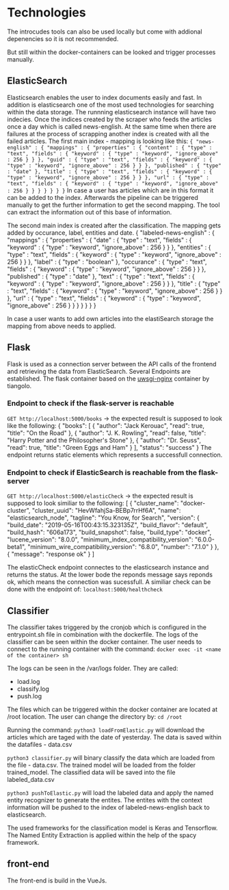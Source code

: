 # Technologies

The introcudes tools can also be used locally but come with addional depenencies so it is not recommended.

But still within the docker-containers can be looked and trigger processes manually.

## ElasticSearch

Elasticsearch enables the user to index documents easily and fast. In addition is elasticsearch one of the most used technologies for searching within the data storage.
The runnning elasticsearch instance will have two indecies. Once the indices created by the scraper who feeds the articles once a day which is called news-english. At the same time when there are failures at the process of scrapping another index is created with all the failed articles.
The first main index - mapping is looking like this:
`{
  "news-english" : {
    "mappings" : {
      "properties" : {
        "content" : {
          "type" : "text",
          "fields" : {
            "keyword" : {
              "type" : "keyword",
              "ignore_above" : 256
            }
          }
        },
        "guid" : {
          "type" : "text",
          "fields" : {
            "keyword" : {
              "type" : "keyword",
              "ignore_above" : 256
            }
          }
        },
        "published" : {
          "type" : "date"
        },
        "title" : {
          "type" : "text",
          "fields" : {
            "keyword" : {
              "type" : "keyword",
              "ignore_above" : 256
            }
          }
        },
        "url" : {
          "type" : "text",
          "fields" : {
            "keyword" : {
              "type" : "keyword",
              "ignore_above" : 256
            }
          }
        }
      }
    }
  }
}`
In case a user has articles which are in this format it can be added to the index. Afterwards the pipeline can be triggered manually to get the further information to get the second mapping. The tool can extract the information out of this base of information.

The second main index is created after the classification. The mapping gets added by occurance, label, entities and date.
{
  "labeled-news-english" : {
    "mappings" : {
      "properties" : {
        "date" : {
          "type" : "text",
          "fields" : {
            "keyword" : {
              "type" : "keyword",
              "ignore_above" : 256
            }
          }
        },
        "entities" : {
          "type" : "text",
          "fields" : {
            "keyword" : {
              "type" : "keyword",
              "ignore_above" : 256
            }
          }
        },
        "label" : {
          "type" : "boolean"
        },
        "occurance" : {
          "type" : "text",
          "fields" : {
            "keyword" : {
              "type" : "keyword",
              "ignore_above" : 256
            }
          }
        },
        "published" : {
          "type" : "date"
        },
        "text" : {
          "type" : "text",
          "fields" : {
            "keyword" : {
              "type" : "keyword",
              "ignore_above" : 256
            }
          }
        },
        "title" : {
          "type" : "text",
          "fields" : {
            "keyword" : {
              "type" : "keyword",
              "ignore_above" : 256
            }
          }
        },
        "url" : {
          "type" : "text",
          "fields" : {
            "keyword" : {
              "type" : "keyword",
              "ignore_above" : 256
            }
          }
        }
      }
    }
  }
}

In case a user wants to add own articles into the elastiSearch storage the mapping from above needs to applied.

## Flask

Flask is used as a connection server between the API calls of the frontend and retrieving the data from ElasticSearch. Several Endpoints are established.
The flask container based on the [uwsgi-nginx](https://github.com/tiangolo/uwsgi-nginx-flask-docker) container by tiangolo.

### Endpoint to check if the flask-server is reachable

`GET http://localhost:5000/books`
-> the expected result is supposed to look like the following:
{
  "books": [
    {
      "author": "Jack Kerouac", 
      "read": true, 
      "title": "On the Road"
    }, 
    {
      "author": "J. K. Rowling", 
      "read": false, 
      "title": "Harry Potter and the Philosopher's Stone"
    }, 
    {
      "author": "Dr. Seuss", 
      "read": true, 
      "title": "Green Eggs and Ham"
    }
  ], 
  "status": "success"
}
The endpoint returns static elements which represents a successfull connection.

### Endpoint to check if ElasticSearch is reachable from the flask-server

`GET http://localhost:5000/elasticCheck`
-> the expected result is supposed to look similiar to the following:
[
  {
    "cluster_name": "docker-cluster",
    "cluster_uuid": "HevWfahjSa-BEBp7rrHf6A",
    "name": "elasticsearch_node",
    "tagline": "You Know, for Search",
    "version": {
      "build_date": "2019-05-16T00:43:15.323135Z",
      "build_flavor": "default",
      "build_hash": "606a173",
      "build_snapshot": false,
      "build_type": "docker",
      "lucene_version": "8.0.0",
      "minimum_index_compatibility_version": "6.0.0-beta1",
      "minimum_wire_compatibility_version": "6.8.0",
      "number": "7.1.0"
    }
  },
  {
    "message": "response ok"
  }
]

The elasticCheck endpoint connectes to the elasticsearch instance and returns the status. At the lower bode the reponds message says reponds ok, which means the connection was sucessfull. A similiar check can be done with the endpoint of:
`localhost:5000/healthcheck`

## Classifier

The classifier takes triggered by the cronjob which is configured in the entrypoint.sh file in combination with the dockerfile. The logs of the classifier can be seen within the docker container. The user needs to connect to the running container with the command:
`docker exec -it <name of the container> sh`

The logs can be seen in the /var/logs folder. They are called:

- load.log
- classify.log
- push.log

The files which can be triggered within the docker container are located at /root location.
The user can change the directory by:
`cd /root`

Running the command:
`python3 loadFromElastic.py`
will download the articles which are taged with the date of yesterday. The data is saved within the datafiles - data.csv

`python3 classifier.py`
will binary classify the data which are loaded from the file - data.csv. The trained model will be loaded from the folder trained_model. The classified data will be saved into the file labeled_data.csv

`python3 pushToElastic.py`
will load the labeled data and apply the named entity recognizer to generate the entites. The entites with the context information will be pushed to the index of labeled-news-english back to elasticsearch.

The used frameworks for the classification model is Keras and Tensorflow. The Named Entity Extraction is applied within the help of the spacy framework.

## front-end

The front-end is build in the VueJs. 
